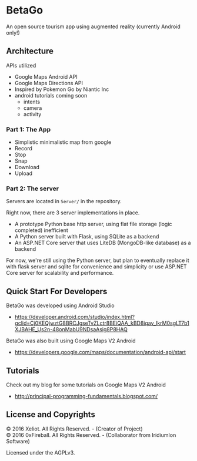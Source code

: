 
# BetaGo

An open source tourism app using augmented reality (currently Android only!)

## Architecture

APIs utilized

- Google Maps Android API
- Google Maps Directions API
- Inspired by Pokemon Go by Niantic Inc
- android tutorials coming soon
  - intents
  - camera
  - activity


### Part 1: The App

- Simplistic minimalistic map from google
- Record
- Stop
- Snap
- Download
- Upload

### Part 2: The server

Servers are located in `Server/` in the repository.

Right now, there are 3 server implementations in place.

- A prototype Python base http server, using flat file storage (logic completed) inefficient
- A Python server built with Flask, using SQLite as a backend
- An ASP.NET Core server that uses LiteDB (MongoDB-like database) as a backend

For now, we're still using the Python server, but plan to eventually
replace it with flask server and sqlite for convenience and simplicity
or use ASP.NET Core server for scalability and performance.

## Quick Start For Developers

BetaGo was developed using Android Studio

- <https://developer.android.com/studio/index.html?gclid=Cj0KEQjwztG8BRCJgseTvZLctr8BEiQAA_kBD8iqav_IkrM0sgLT7b1XJBAHE_Us2n-48onMabU9NDsaAsig8P8HAQ>

BetaGo was also built using Google Maps V2 Android

- <https://developers.google.com/maps/documentation/android-api/start>

## Tutorials

Check out my blog for some tutorials on Google Maps V2 Android

- <http://principal-programming-fundamentals.blogspot.com/>

## License and Copyrights

&copy; 2016 Xeliot. All Rights Reserved. - (Creator of Project)  
&copy; 2016 0xFireball. All Rights Reserved. - (Collaborator from IridiumIon Software)

Licensed under the AGPLv3.
